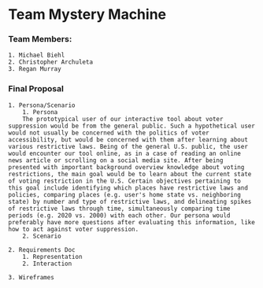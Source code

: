 # Team Mystery Machine

### Team Members:
    1. Michael Biehl
    2. Christopher Archuleta
    3. Regan Murray

### Final Proposal
    1. Persona/Scenario
        1. Persona
        The prototypical user of our interactive tool about voter suppression would be from the general public. Such a hypothetical user would not usually be concerned with the politics of voter accessibility, but would be concerned with them after learning about various restrictive laws. Being of the general U.S. public, the user would encounter our tool online, as in a case of reading an online news article or scrolling on a social media site. After being presented with important background overview knowledge about voting restrictions, the main goal would be to learn about the current state of voting restriction in the U.S. Certain objectives pertaining to this goal include identifying which places have restrictive laws and policies, comparing places (e.g. user's home state vs. neighboring state) by number and type of restrictive laws, and delineating spikes of restrictive laws through time, simultaneously comparing time periods (e.g. 2020 vs. 2000) with each other. Our persona would preferably have more questions after evaluating this information, like how to act against voter suppression.
        2. Scenario

    2. Requirements Doc
        1. Representation
        2. Interaction

    3. Wireframes
